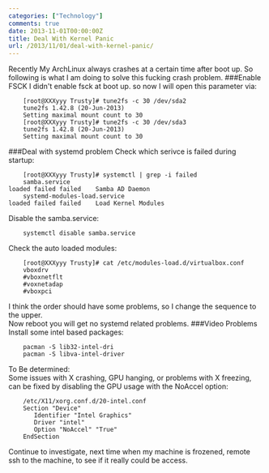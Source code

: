 ```yaml
---
categories: ["Technology"]
comments: true
date: 2013-11-01T00:00:00Z
title: Deal With Kernel Panic
url: /2013/11/01/deal-with-kernel-panic/
---
```


Recently My ArchLinux always crashes at a certain time after boot up. So following is what I am doing to solve this fucking crash problem. 
###Enable FSCK
I didn't enable fsck at boot up. so now I will open this parameter via:

```
	[root@XXXyyy Trusty]# tune2fs -c 30 /dev/sda2
	tune2fs 1.42.8 (20-Jun-2013)
	Setting maximal mount count to 30
	[root@XXXyyy Trusty]# tune2fs -c 30 /dev/sda3
	tune2fs 1.42.8 (20-Jun-2013)
	Setting maximal mount count to 30
```

###Deal with systemd problem
Check which serivce is failed during startup:

```
	[root@XXXyyy Trusty]# systemctl | grep -i failed
	samba.service                                                                                         loaded failed failed    Samba AD Daemon
	systemd-modules-load.service                                                                          loaded failed failed    Load Kernel Modules
```

Disable the samba.service:

```
	systemctl disable samba.service
```

Check the auto loaded modules:

```
	[root@XXXyyy Trusty]# cat /etc/modules-load.d/virtualbox.conf
	vboxdrv
	#vboxnetflt
	#voxnetadap
	#vboxpci
```

I think the order should have some problems, so I change the sequence to the upper.    
Now  reboot you will get no systemd related problems.
###Video Problems
Install some intel based packages:

```
	pacman -S lib32-intel-dri
	pacman -S libva-intel-driver
```
To Be determined:    
Some issues with X crashing, GPU hanging, or problems with X freezing, can be fixed by disabling the GPU usage with the NoAccel option:

```
	/etc/X11/xorg.conf.d/20-intel.conf
	Section "Device"
	   Identifier "Intel Graphics"
	   Driver "intel"
	   Option "NoAccel" "True"
	EndSection
```

Continue to investigate, next time when my machine is frozened, remote ssh to the machine, to see if it really could be access. 
